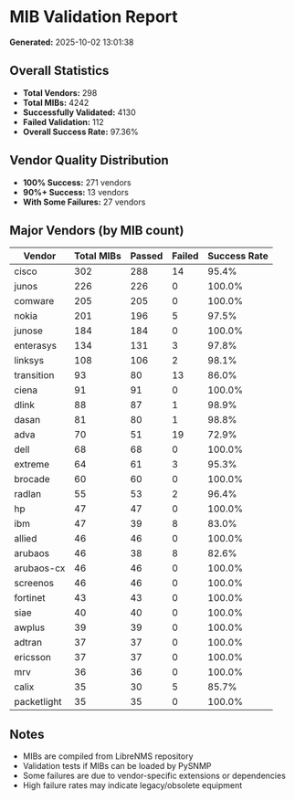 # MIB Validation Report

**Generated:** 2025-10-02 13:01:38

## Overall Statistics

- **Total Vendors:** 298
- **Total MIBs:** 4242
- **Successfully Validated:** 4130
- **Failed Validation:** 112
- **Overall Success Rate:** 97.36%

## Vendor Quality Distribution

- **100% Success:** 271 vendors
- **90%+ Success:** 13 vendors
- **With Some Failures:** 27 vendors

## Major Vendors (by MIB count)

| Vendor | Total MIBs | Passed | Failed | Success Rate |
|--------|------------|--------|--------|-------------|
| cisco | 302 | 288 | 14 | 95.4% |
| junos | 226 | 226 | 0 | 100.0% |
| comware | 205 | 205 | 0 | 100.0% |
| nokia | 201 | 196 | 5 | 97.5% |
| junose | 184 | 184 | 0 | 100.0% |
| enterasys | 134 | 131 | 3 | 97.8% |
| linksys | 108 | 106 | 2 | 98.1% |
| transition | 93 | 80 | 13 | 86.0% |
| ciena | 91 | 91 | 0 | 100.0% |
| dlink | 88 | 87 | 1 | 98.9% |
| dasan | 81 | 80 | 1 | 98.8% |
| adva | 70 | 51 | 19 | 72.9% |
| dell | 68 | 68 | 0 | 100.0% |
| extreme | 64 | 61 | 3 | 95.3% |
| brocade | 60 | 60 | 0 | 100.0% |
| radlan | 55 | 53 | 2 | 96.4% |
| hp | 47 | 47 | 0 | 100.0% |
| ibm | 47 | 39 | 8 | 83.0% |
| allied | 46 | 46 | 0 | 100.0% |
| arubaos | 46 | 38 | 8 | 82.6% |
| arubaos-cx | 46 | 46 | 0 | 100.0% |
| screenos | 46 | 46 | 0 | 100.0% |
| fortinet | 43 | 43 | 0 | 100.0% |
| siae | 40 | 40 | 0 | 100.0% |
| awplus | 39 | 39 | 0 | 100.0% |
| adtran | 37 | 37 | 0 | 100.0% |
| ericsson | 37 | 37 | 0 | 100.0% |
| mrv | 36 | 36 | 0 | 100.0% |
| calix | 35 | 30 | 5 | 85.7% |
| packetlight | 35 | 35 | 0 | 100.0% |

## Notes

- MIBs are compiled from LibreNMS repository
- Validation tests if MIBs can be loaded by PySNMP
- Some failures are due to vendor-specific extensions or dependencies
- High failure rates may indicate legacy/obsolete equipment
